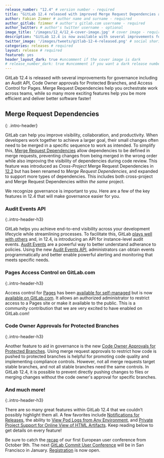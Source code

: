 ```yaml
---
release_number: "12.4" # version number - required
title: "GitLab 12.4 released with improved Merge Request Dependencies and Audit API" # short title (no longer than 62 characters) - required
author: Fabian Zimmer # author name and surname - required
author_gitlab: fzimmer # author's gitlab.com username - required
author_twitter: # author's twitter username - optional
image_title: '/images/12_4/12_4-cover-image.jpg' # cover image - required
description: "GitLab 12.4 is now available with several improvements for governance including an Audit API, Code Owner approvals for Protected Branches, and Access Control for Pages. Merge Request Dependencies help you orchestrate work across teams, while so many more exciting features help you be more efficient and deliver better software faster!" # short description - required
twitter_image: '/images/tweets/gitlab-12-4-released.png' # social sharing image - not required but recommended
categories: releases # required
layout: release # required
featured: yes
header_layout_dark: true #uncomment if the cover image is dark
# release_number_dark: true #uncomment if you want a dark release number
---
```


GitLab 12.4 is released with several improvements for governance including an Audit API, Code Owner approvals for Protected Branches, and Access Control for Pages. Merge Request Dependencies help you orchestrate work across teams, while so many more exciting features help you be more efficient and deliver better software faster!

## Merge Request Dependencies
{: .intro-header}

GitLab can help you improve visibility, collaboration, and productivity. When developers work together to achieve a larger goal, their small changes often need to be merged in a specific sequence to work as intended. To simplify this, [Merge Request Dependencies](#merge-request-dependencies) allow dependencies to be defined in merge requests, preventing changes from being merged in the wrong order while also improving the visibility of dependencies during code review. This feature was introduced as *Cross-Project* Merge Request Dependencies in [12.2](/releases/2019/08/22/gitlab-12-2-released/#cross-project-merge-request-dependencies) but has been renamed to *Merge Request Dependencies*, and expanded to support more types of dependencies. This includes both cross-project and Merge Request Dependencies within *the same* project.

We recognize governance is important to you. Here are a few of the key features in 12.4 that will make governance easier for you.

### Audit Events API
{:.intro-header-h3}

GitLab helps you achieve end-to-end visibility across your development lifecycle while streamlining processes. To facilitate this, GitLab [plays well with others](/handbook/product/gitlab-the-product/#plays-well-with-others) and, in 12.4, is introducing an API for instance-level audit events. [Audit Events](https://docs.gitlab.com/ee/administration/audit_events.html) are a powerful way to better understand adherance to policies. Using the new [Audit Events API](#audit-events-api), administrators can obtain events programmatically and better enable powerful alerting and monitoring that meets specific needs.

### Pages Access Control on GitLab.com
{:.intro-header-h3}

Access control for [Pages](/stages-devops-lifecycle/pages/) has been [available for self-managed](https://gitlab.com/gitlab-org/gitlab-foss/issues/33422) but is now [available on GitLab.com](#access-control-for-pages-is-now-enabled-on-gitlabcom). It allows an authorized administrator to restrict access to a Pages site or make it available to the public. This is a community contribution that we are very excited to have enabled on GitLab.com!

### Code Owner Approvals for Protected Branches
{:.intro-header-h3}

Another feature to aid in governance is the new [Code Owner Approvals for Protected Branches](#code-owner-approvals-for-protected-branches). Using merge request approvals to restrict how code is pushed to protected branches is helpful for promoting code quality and implementing compliance controls. However, not all merge requests target stable branches, and not all stable branches need the same controls. In GitLab 12.4, it is possible to prevent directly pushing changes to files or merging changes without the code owner's approval for specific branches.

### And much more!
{:.intro-header-h3}

There are so many great features within GitLab 12.4 that we couldn’t possibly highlight them all. A few favorites include [Notifications for Releases](#notifications-for-releases), the ability to [View Pod Logs from Any Environment](#view-pod-logs-from-any-environment), and [Private Project Support for Online View of HTML Artifacts](#private-project-support-for-online-view-of-html-artifacts). Keep reading below to get details on every feature!

Be sure to catch the [recap](https://www.youtube.com/watch?v=YUXeodJgke0) of our first European user conference from October 9th. The next [GitLab Commit User Conference](https://www.eventbrite.com/e/gitlab-commit-2020-san-francisco-tickets-73836706577) will be in San Francisco in January. [Registration](https://www.eventbrite.com/e/gitlab-commit-2020-san-francisco-tickets-73836706577) is now open.
